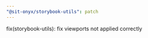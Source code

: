 ```yaml
---
"@sit-onyx/storybook-utils": patch
---
```


fix(storybook-utils): fix viewports not applied correctly
